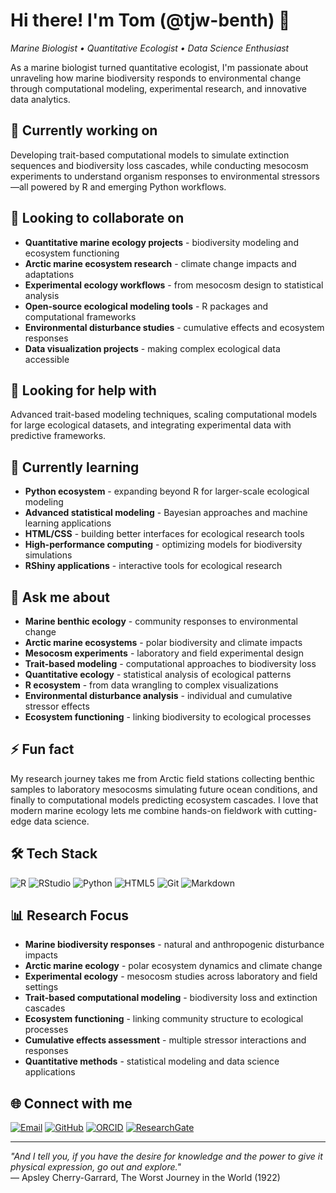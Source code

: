 # Hi there! I'm Tom (@tjw-benth) 👋
*Marine Biologist • Quantitative Ecologist • Data Science Enthusiast*

As a marine biologist turned quantitative ecologist, I'm passionate about unraveling how marine biodiversity responds to environmental change through computational modeling, experimental research, and innovative data analytics.

## 🌊 Currently working on
Developing trait-based computational models to simulate extinction sequences and biodiversity loss cascades, while conducting mesocosm experiments to understand organism responses to environmental stressors—all powered by R and emerging Python workflows.

## 👯 Looking to collaborate on
* **Quantitative marine ecology projects** - biodiversity modeling and ecosystem functioning
* **Arctic marine ecosystem research** - climate change impacts and adaptations
* **Experimental ecology workflows** - from mesocosm design to statistical analysis
* **Open-source ecological modeling tools** - R packages and computational frameworks
* **Environmental disturbance studies** - cumulative effects and ecosystem responses
* **Data visualization projects** - making complex ecological data accessible

## 🤝 Looking for help with
Advanced trait-based modeling techniques, scaling computational models for large ecological datasets, and integrating experimental data with predictive frameworks.

## 🌱 Currently learning
* **Python ecosystem** - expanding beyond R for larger-scale ecological modeling
* **Advanced statistical modeling** - Bayesian approaches and machine learning applications
* **HTML/CSS** - building better interfaces for ecological research tools
* **High-performance computing** - optimizing models for biodiversity simulations
* **RShiny applications** - interactive tools for ecological research

## 💬 Ask me about
* **Marine benthic ecology** - community responses to environmental change
* **Arctic marine ecosystems** - polar biodiversity and climate impacts
* **Mesocosm experiments** - laboratory and field experimental design
* **Trait-based modeling** - computational approaches to biodiversity loss
* **Quantitative ecology** - statistical analysis of ecological patterns
* **R ecosystem** - from data wrangling to complex visualizations
* **Environmental disturbance analysis** - individual and cumulative stressor effects
* **Ecosystem functioning** - linking biodiversity to ecological processes

## ⚡ Fun fact
My research journey takes me from Arctic field stations collecting benthic samples to laboratory mesocosms simulating future ocean conditions, and finally to computational models predicting ecosystem cascades. I love that modern marine ecology lets me combine hands-on fieldwork with cutting-edge data science.

## 🛠️ Tech Stack
![R](https://img.shields.io/badge/R-276DC3?style=for-the-badge&logo=r&logoColor=white)
![RStudio](https://img.shields.io/badge/RStudio-75AADB?style=for-the-badge&logo=rstudio&logoColor=white)
![Python](https://img.shields.io/badge/Python-3776AB?style=for-the-badge&logo=python&logoColor=white)
![HTML5](https://img.shields.io/badge/HTML5-E34F26?style=for-the-badge&logo=html5&logoColor=white)
![Git](https://img.shields.io/badge/Git-F05032?style=for-the-badge&logo=git&logoColor=white)
![Markdown](https://img.shields.io/badge/Markdown-000000?style=for-the-badge&logo=markdown&logoColor=white)

## 📊 Research Focus
* **Marine biodiversity responses** - natural and anthropogenic disturbance impacts
* **Arctic marine ecology** - polar ecosystem dynamics and climate change
* **Experimental ecology** - mesocosm studies across laboratory and field settings
* **Trait-based computational modeling** - biodiversity loss and extinction cascades
* **Ecosystem functioning** - linking community structure to ecological processes
* **Cumulative effects assessment** - multiple stressor interactions and responses
* **Quantitative methods** - statistical modeling and data science applications

## 🌐 Connect with me
[![Email](https://img.shields.io/badge/Email-D14836?style=for-the-badge&logo=gmail&logoColor=white)](mailto:t.williams@soton.ac.uk)
[![GitHub](https://img.shields.io/badge/GitHub-100000?style=for-the-badge&logo=github&logoColor=white)](https://github.com/tjw-benth)
[![ORCID](https://img.shields.io/badge/ORCID-A6CE39?style=for-the-badge&logo=orcid&logoColor=white)](https://orcid.org/my-orcid?orcid=0000-0002-6616-955X)
[![ResearchGate](https://img.shields.io/badge/ResearchGate-00CCBB?style=for-the-badge&logo=researchgate&logoColor=white)](https://www.researchgate.net/profile/Thomas-Williams-3)

---
*"And I tell you, if you have the desire for knowledge and the power to give it physical expression, go out and explore."*  
— Apsley Cherry-Garrard, The Worst Journey in the World (1922)
